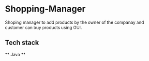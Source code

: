 # Shopping-Manager

<p>Shoping manager to add products by the owner of the companay and customer can buy products using GUI.</p>
<h2>Tech stack</h2>
** Java **
